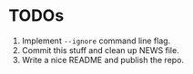 TODOs
=====

 1. Implement `--ignore` command line flag.
 2. Commit this stuff and clean up NEWS file.
 3. Write a nice README and publish the repo.
